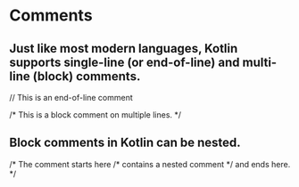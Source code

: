 
# Comments

## Just like most modern languages, Kotlin supports single-line (or end-of-line) and multi-line (block) comments.

// This is an end-of-line comment

/* This is a block comment
on multiple lines. */

## Block comments in Kotlin can be nested.

/* The comment starts here
/* contains a nested comment *⁠/
and ends here. */